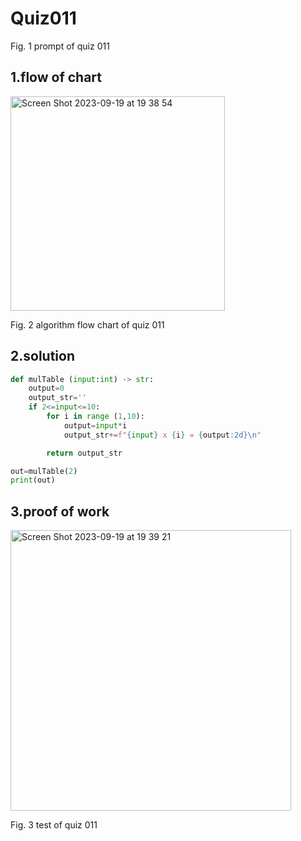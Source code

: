 # Quiz011

Fig. 1 prompt of quiz 011

## 1.flow of chart
<img width="343" alt="Screen Shot 2023-09-19 at 19 38 54" src="https://github.com/Happa1/unit1-2024/assets/142579414/dfee53f8-437f-4065-9f26-dc7fb1bc5347">

Fig. 2 algorithm flow chart of quiz 011

## 2.solution
```.py
def mulTable (input:int) -> str:
    output=0
    output_str=''
    if 2<=input<=10:
        for i in range (1,10):
            output=input*i
            output_str+=f"{input} x {i} = {output:2d}\n"

        return output_str

out=mulTable(2)
print(out)
```

## 3.proof of work
<img width="449" alt="Screen Shot 2023-09-19 at 19 39 21" src="https://github.com/Happa1/unit1-2024/assets/142579414/33228eb7-ba29-4c5f-890b-23a9bd1882e7">

Fig. 3 test of quiz 011
